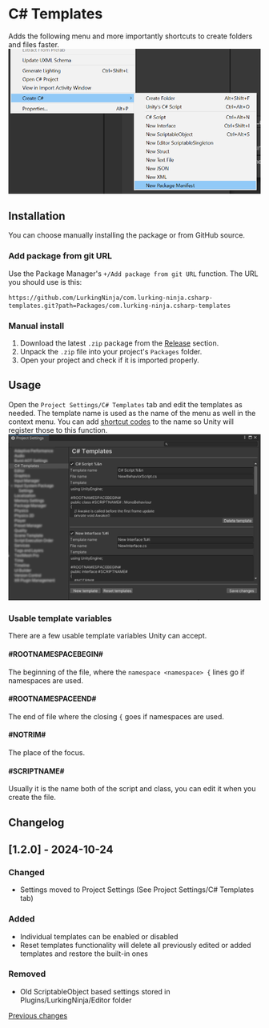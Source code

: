 # C# Templates
Adds the following menu and more importantly shortcuts to create folders and files faster.
![Create menu](docs/create_menu.png)

## Installation
You can choose manually installing the package or from GitHub source.

### Add package from git URL
Use the Package Manager's ```+/Add package from git URL``` function.
The URL you should use is this:
```
https://github.com/LurkingNinja/com.lurking-ninja.csharp-templates.git?path=Packages/com.lurking-ninja.csharp-templates
```

### Manual install
1. Download the latest ```.zip``` package from the [Release](https://github.com/LurkingNinja/com.lurking-ninja.csharp-templates/releases) section.
2. Unpack the ```.zip``` file into your project's ```Packages``` folder.
3. Open your project and check if it is imported properly.

## Usage
Open the ```Project Settings/C# Templates``` tab and edit the templates as needed. The template name is used
as the name of the menu as well in the context menu. You can add [shortcut codes](https://docs.unity3d.com/ScriptReference/MenuItem.html) to the name so Unity will register
those to this function. 
![Open settings](docs/open_project_settings.png)

### Usable template variables
There are a few usable template variables Unity can accept.
#### #ROOTNAMESPACEBEGIN#
The beginning of the file, where the ```namespace <namespace> {``` lines go if namespaces are used.
#### #ROOTNAMESPACEEND#
The end of file where the closing ```{``` goes if namespaces are used.
#### #NOTRIM#
The place of the focus.
#### #SCRIPTNAME#
Usually it is the name both of the script and class, you can edit it when you create the file.

## Changelog

## [1.2.0] - 2024-10-24
### Changed
- Settings moved to Project Settings (See Project Settings/C# Templates tab)
### Added
- Individual templates can be enabled or disabled
- Reset templates functionality will delete all previously edited or added templates and restore the built-in ones
### Removed
- Old ScriptableObject based settings stored in Plugins/LurkingNinja/Editor folder

[Previous changes](./CHANGELOG.md)
